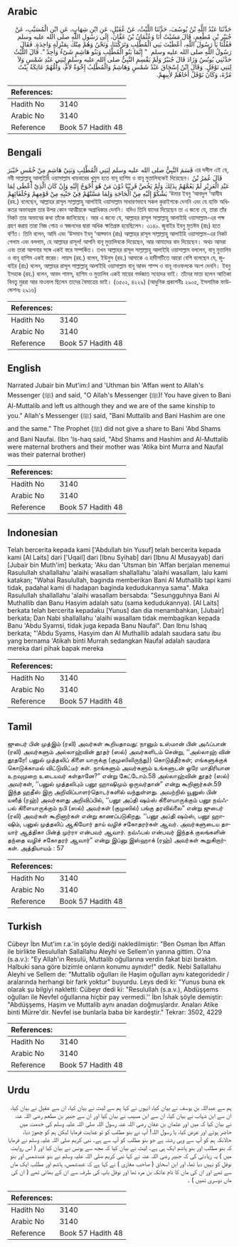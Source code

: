 ## Arabic


<div dir="rtl" lang="ar" style={{fontSize:'larger',backgroundColor:'#f8f9fa',padding:20}}>
حَدَّثَنَا عَبْدُ اللَّهِ بْنُ يُوسُفَ، حَدَّثَنَا اللَّيْثُ، عَنْ عُقَيْلٍ، عَنِ ابْنِ شِهَابٍ، عَنِ ابْنِ الْمُسَيَّبِ، عَنْ جُبَيْرِ بْنِ مُطْعِمٍ، قَالَ مَشَيْتُ أَنَا وَعُثْمَانُ بْنُ عَفَّانَ، إِلَى رَسُولِ اللَّهِ صلى الله عليه وسلم فَقُلْنَا يَا رَسُولَ اللَّهِ، أَعْطَيْتَ بَنِي الْمُطَّلِبِ وَتَرَكْتَنَا، وَنَحْنُ وَهُمْ مِنْكَ بِمَنْزِلَةٍ وَاحِدَةٍ‏.‏ فَقَالَ رَسُولُ اللَّهِ صلى الله عليه وسلم ‏ "‏ إِنَّمَا بَنُو الْمُطَّلِبِ وَبَنُو هَاشِمٍ شَىْءٌ وَاحِدٌ ‏"‏‏.‏ قَالَ اللَّيْثُ حَدَّثَنِي يُونُسُ وَزَادَ قَالَ جُبَيْرٌ وَلَمْ يَقْسِمِ النَّبِيُّ صلى الله عليه وسلم لِبَنِي عَبْدِ شَمْسٍ وَلاَ لِبَنِي نَوْفَلٍ‏.‏ وَقَالَ ابْنُ إِسْحَاقَ عَبْدُ شَمْسٍ وَهَاشِمٌ وَالْمُطَّلِبُ إِخْوَةٌ لأُمٍّ، وَأُمُّهُمْ عَاتِكَةُ بِنْتُ مُرَّةَ، وَكَانَ نَوْفَلٌ أَخَاهُمْ لأَبِيهِمْ‏.‏
</div>
<div style={{backgroundColor:'#f8f9fa',padding:20, marginBottom: 10}}><table> <thead> <tr> <th>References:</th> <th></th> </tr> </thead> <tbody><tr><td>Hadith No</td><td>3140</td></tr><tr><td>Arabic No</td><td>3140</td></tr><tr><td>Reference</td><td>Book 57 Hadith 48</td></tr></tbody></table></div>

## Bengali


<div dir="ltr" lang="bn" style={{fontSize:'larger',backgroundColor:'#f8f9fa',padding:20}}>
قَسَمَ النَّبِيُّ صلى الله عليه وسلم لِبَنِي الْمُطَّلِبِ وَبَنِيْ هَاشِمٍ مِنْ خُمُسِ خَيْبَرَ এর দলীল এই যে, নবী সাল্লাল্লাহু আলাইহি ওয়াসাল্লাম খায়বারের খুমুস হতে বানূ হাশিম ও বানূ মুত্তালিবকেই দিয়েছেন। قَالَ عُمَرُ بْنُ عَبْدِ الْعَزِيْزِ لَمْ يَعُمَّهُمْ بِذَلِكَ وَلَمْ يَخُصَّ قَرِيْبًا دُوْنَ مَنْ هُوَ أَحْوَجُ إِلَيْهِ وَإِنْ كَانَ الَّذِيْ أَعْطَى لِمَا يَشْكُوْ إِلَيْهِ مِنْ الْحَاجَةِ وَلِمَا مَسَّتْهُمْ فِيْ جَنْبِهِ مِنْ قَوْمِهِمْ وَحُلَفَائِهِمْ ‘উমার ইবনু ‘আবদুল ‘আযীয (রহ.) বলেছেন, আল্লাহর রাসূল সাল্লাল্লাহু আলাইহি ওয়াসাল্লাম সাধারণভাবে সকল কুরাইশকে দেননি এবং যে ব্যক্তি অধিকতর অভাবগ্রস্ত তার উপর কোন আত্মীয়কে অগ্রাধিকার দেননি। যদিও তিনি যাদের দিয়েছেন তা এ জন্যে যে, তারা তাঁর নিকট তার অভাবের কথা তাঁকে জানিয়েছে। আর এ জন্যে যে, আল্লাহর রাসূল সাল্লাল্লাহু আলাইহি ওয়াসাল্লাম-এর পক্ষ গ্রহণ করায় তারা নিজ গোত্র ও স্বজনদের দ্বারা অধিক ক্ষতিগ্রস্ত হয়েছিলেন। ৩১৪০. জুবাইর ইবনু মুতঈম (রাঃ) হতে বর্ণিত। তিনি বলেন, আমি এবং ‘উসমান ইবনু ‘আফ্ফান (রাঃ) আল্লাহর রাসূল সাল্লাল্লাহু আলাইহি ওয়াসাল্লাম-এর নিকট গেলাম এবং বললাম, হে আল্লাহর রাসূল! আপনি বানূ মুত্তালিবকে দিয়েছেন, আর আমাদের বাদ দিয়েছেন। অথচ আমরা এবং তারা আপনার সঙ্গে একই স্তরে সম্পর্কিত। তখন আল্লাহর রাসূল সাল্লাল্লাহু আলাইহি ওয়াসাল্লাম বললেন, বানূ মুত্তালিব ও বানূ হাশিম একই স্তরের। লায়স (রহ.) বলেন, ইউনুস (রহ.) আমাকে এ হাদীসটিতে আরো বেশি বলেছেন যে, জুবাইর (রাঃ) বলেন, আল্লাহর রাসূল সাল্লাল্লাহু আলাইহি ওয়াসাল্লাম বানূ আবদ শাম্স ও বানূ নাওফলকে অংশ দেননি। ইবনু ইসহাক (রহ.) বলেন, আবদ শামস্, হাশিম ও মুত্তালিব একই মায়ের গর্ভজাত সহোদর ভাই। তাঁদের মাতা হলেন আতিকা বিনতু মুররা আর নাওফল ছিলেন তাদের বৈমাত্রেয় ভাই। (৩৫০২, ৪২২৯) (আধুনিক প্রকাশনীঃ ২৯০৫, ইসলামিক ফাউন্ডেশনঃ ২৯১৬)
</div>
<div style={{backgroundColor:'#f8f9fa',padding:20, marginBottom: 10}}><table> <thead> <tr> <th>References:</th> <th></th> </tr> </thead> <tbody><tr><td>Hadith No</td><td>3140</td></tr><tr><td>Arabic No</td><td>3140</td></tr><tr><td>Reference</td><td>Book 57 Hadith 48</td></tr></tbody></table></div>

## English


<div dir="ltr" lang="en" style={{fontSize:'larger',backgroundColor:'#f8f9fa',padding:20}}>
Narrated Jubair bin Mut'im:I and 'Uthman bin 'Affan went to Allah's Messenger (ﷺ) and said, "O Allah's Messenger (ﷺ)! You have given to Bani Al-Muttalib and left us although they and we are of the same kinship to you." Allah's Messenger (ﷺ) said, "Bani Muttalib and Bani Hashim are one and the same." The Prophet (ﷺ) did not give a share to Bani 'Abd Shams and Bani Naufai. (Ibn 'Is-haq said, "Abd Shams and Hashim and Al-Muttalib were maternal brothers and their mother was 'Atika bint Murra and Naufal was their paternal brother)
</div>
<div style={{backgroundColor:'#f8f9fa',padding:20, marginBottom: 10}}><table> <thead> <tr> <th>References:</th> <th></th> </tr> </thead> <tbody><tr><td>Hadith No</td><td>3140</td></tr><tr><td>Arabic No</td><td>3140</td></tr><tr><td>Reference</td><td>Book 57 Hadith 48</td></tr></tbody></table></div>

## Indonesian


<div dir="ltr" lang="id" style={{fontSize:'larger',backgroundColor:'#f8f9fa',padding:20}}>
Telah bercerita kepada kami ['Abdullah bin Yusuf] telah bercerita kepada kami [Al Laits] dari ['Uqail] dari [Ibnu Syihab] dari [Ibnu Al Musayyab] dari [Jubair bin Muth'im] berkata; 'Aku dan 'Utsman bin 'Affan berjalan menemui Rasulullah shallallahu 'alaihi wasallam shallallahu 'alaihi wasallam, lalu kami katakan; "Wahai Rasulullah, baginda memberikan Bani Al Muthallib tapi kami tidak, padahal kami di hadapan baginda kedudukannya sama". Maka Rasulullah shallallahu 'alaihi wasallam bersabda: "Sesungguhnya Bani Al Muthallib dan Banu Hasyim adalah satu (sama kedudukannya). [Al Laits] berkata telah bercerita kepadaku [Yunus] dan dia menambahkan, [Jubair] berkata; Dan Nabi shallallahu 'alaihi wasallam tidak membagikan kepada Banu 'Abdu Syamsi, tidak juga kepada Banu Naufal". Dan Ibnu Ishaq berkata; "'Abdu Syams, Hasyim dan Al Muthallib adalah saudara satu ibu yang bernama 'Atikah binti Murrah sedangkan Naufal adalah saudara mereka dari pihak bapak mereka
</div>
<div style={{backgroundColor:'#f8f9fa',padding:20, marginBottom: 10}}><table> <thead> <tr> <th>References:</th> <th></th> </tr> </thead> <tbody><tr><td>Hadith No</td><td>3140</td></tr><tr><td>Arabic No</td><td>3140</td></tr><tr><td>Reference</td><td>Book 57 Hadith 48</td></tr></tbody></table></div>

## Tamil


<div dir="ltr" lang="ta" style={{fontSize:'larger',backgroundColor:'#f8f9fa',padding:20}}>
ஜுபைர் பின் முத்இம் (ரலி) அவர்கள் கூறியதாவது: நானும் உஸ்மான் பின் அஃப்பான் (ரலி) அவர்களும் அல்லாஹ்வின் தூதர் (ஸல்) அவர்களிடம் சென்று, ‘‘அல்லாஹ் வின் தூதரே! பனுல் முத்தலிப் கிளை யாருக்கு (குமுஸிலிருந்து)) கொடுத்தீர்கள்; எங்களுக்குக் கொடுக்காமல் விட்டுவிட்டீர் கள். நாங்களும் அவர்களும் உங்களுடன் ஒரே மாதிரியான உறவுமுறை உடையவர் கள்தானே?” என்று கேட்டோம்.58 அல்லாஹ்வின் தூதர் (ஸல்) அவர்கள், ‘‘பனுல் முத்தலிபும் பனூ ஹாஷிமும் ஒருவர்தான்” என்று கூறினார்கள்.59 இந்த ஹதீஸ் இரு அறிவிப்பாளர்தொடர்களில் வந்துள்ளது. அவற்றில் யூனுஸ் பின் யஸீத் (ரஹ்) அவர்களது அறிவிப்பில், ‘‘பனூ அப்தி ஷம்ஸ் கிளையாருக்கும் பனூ நவ்ஃபல் கிளையாருக்கும் நபி (ஸல்) அவர்கள் (குமுஸில்) பங்கு தரவில்லை” என்று ஜுபைர் (ரலி) அவர்கள் கூறினார்கள் என்று காணப்படுகிறது. ‘‘பனூ அப்தி ஷம்ஸ், பனூ ஹாஷிம், பனுல் முத்தலிப் ஆகியோர் தாய் வழிச் சகோதரர்கள் ஆவர். அவர்களுடைய தாயார் ஆத்திகா பின்த் முர்ரா என்பவர் ஆவார். நவ்ஃபல் என்பவர் இந்தக் குலங்களின் தந்தை வழிச் சகோதரர் ஆவார்” என்று இப்னு இஸ்ஹாக் (ரஹ்) அவர்கள் கூறுகிறார்கள். அத்தியாயம் : 57
</div>
<div style={{backgroundColor:'#f8f9fa',padding:20, marginBottom: 10}}><table> <thead> <tr> <th>References:</th> <th></th> </tr> </thead> <tbody><tr><td>Hadith No</td><td>3140</td></tr><tr><td>Arabic No</td><td>3140</td></tr><tr><td>Reference</td><td>Book 57 Hadith 48</td></tr></tbody></table></div>

## Turkish


<div dir="ltr" lang="tr" style={{fontSize:'larger',backgroundColor:'#f8f9fa',padding:20}}>
Cübeyr İbn Mut'im r.a.'in şöyle dediği nakledilmiştir: "Ben Osman İbn Affan ile birlikte Resulullah Sallallahu Aleyhi ve Sellem'ın yanına gittim. O'na (s.a.v.): "Ey Allah'ın Resulü, Muttalib oğullarına verdin fakat bizi bıraktın. Halbuki sana göre bizimle onların konumu aynıdır!" dedik. Nebi Sallallahu Aleyhi ve Sellem de: "Muttalib oğulları ile Haşim oğulları aynı kategoridedir / aralarında herhangi bir fark yoktur" buyurdu. Leys dedi ki: "Yunus buna ek olarak şu bilgiyi nakletti: Cübeyr dedi ki: "Resulullah (s.a.v.), Abdüşşems oğulları ile Nevfel oğullarına hiçbir pay vermedi.'' İbn İshak şöyle demiştir: "Abdüşşems, Haşim ve Muttalib aynı anadan doğmuşlardır. Anaları Atike binti Mürre'dir. Nevfel ise bunlarla baba bir kardeştir." Tekrar: 3502, 4229
</div>
<div style={{backgroundColor:'#f8f9fa',padding:20, marginBottom: 10}}><table> <thead> <tr> <th>References:</th> <th></th> </tr> </thead> <tbody><tr><td>Hadith No</td><td>3140</td></tr><tr><td>Arabic No</td><td>3140</td></tr><tr><td>Reference</td><td>Book 57 Hadith 48</td></tr></tbody></table></div>

## Urdu


<div dir="rtl" lang="ur" style={{fontSize:'larger',backgroundColor:'#f8f9fa',padding:20}}>
ہم سے عبداللہ بن یوسف نے بیان کیا، انہوں نے کہا ہم سے لیث نے بیان کیا، ان سے عقیل نے بیان کیا، ان سے ابن شہاب نے بیان کیا، ان سے ابن مسیب نے بیان کیا اور ان سے جبیر بن مطعم رضی اللہ عنہ نے بیان کیا کہ میں اور عثمان بن عفان رضی اللہ عنہ رسول اللہ صلی اللہ علیہ وسلم کی خدمت میں حاضر ہوئے اور عرض کیا، یا رسول اللہ! آپ نے بنو مطلب کو تو عنایت فرمایا لیکن ہم کو چھوڑ دیا، حالانکہ ہم کو آپ سے وہی رشتہ ہے جو بنو مطلب کو آپ سے ہے۔ نبی کریم صلی اللہ علیہ وسلم نے فرمایا کہ بنو مطلب اور بنو ہاشم ایک ہی ہے۔ لیث نے بیان کیا کہ مجھ سے یونس نے بیان کیا اور ( اس روایت میں ) یہ زیادتی کی کہ جبیر رضی اللہ عنہ نے کہا نبی کریم صلی اللہ علیہ وسلم نے بنو عبدشمس اور بنو نوفل کو نہیں دیا تھا، اور ابن اسحاق ( صاحب مغازی ) نے کہا ہے کہ عبدشمس، ہاشم اور مطلب ایک ماں سے تھے اور ان کی ماں کا نام عاتکہ بن مرہ تھا اور نوفل باپ کی طرف سے ان کے بھائی تھے ( ان کی ماں دوسری تھیں ) ۔
</div>
<div style={{backgroundColor:'#f8f9fa',padding:20, marginBottom: 10}}><table> <thead> <tr> <th>References:</th> <th></th> </tr> </thead> <tbody><tr><td>Hadith No</td><td>3140</td></tr><tr><td>Arabic No</td><td>3140</td></tr><tr><td>Reference</td><td>Book 57 Hadith 48</td></tr></tbody></table></div>
